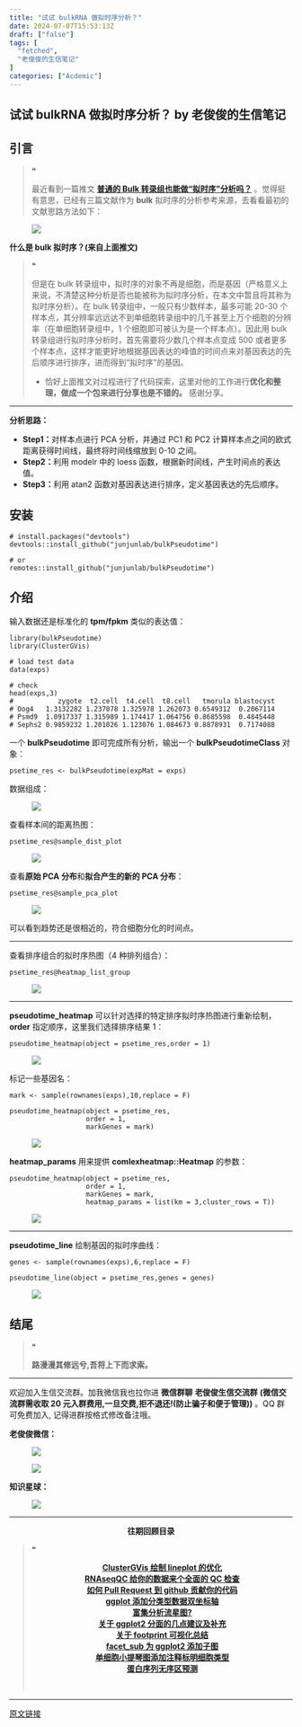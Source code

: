 ```yaml
---
title: "试试 bulkRNA 做拟时序分析？"
date: 2024-07-07T15:53:13Z
draft: ["false"]
tags: [
  "fetched",
  "老俊俊的生信笔记"
]
categories: ["Acdemic"]
---
```

试试 bulkRNA 做拟时序分析？ by 老俊俊的生信笔记
------
<div><section data-tool="mdnice编辑器" data-website="https://www.mdnice.com" data-mpa-powered-by="yiban.io"><section><mp-common-profile data-pluginname="mpprofile" data-id="MzkyMTI1MTYxNA==" data-headimg="http://mmbiz.qpic.cn/sz_mmbiz_png/G5jjcE4usezgsqIGqjITSMggCTSoViaYeoKe2xoZr1IIvNJoztibQxibYHLDDoiabwAc6Ggws3Tvdo8EPss2nLgaVQ/0?wx_fmt=png" data-nickname="老俊俊的生信笔记" data-alias="JunJunLab" data-signature="老俊俊的生信技能和知识分享,我不是巨人,但你可以站在我的肩膀上更进一步!" data-from="0" data-is_biz_ban="0"></mp-common-profile></section></section><section><mp-common-clmusic data-pluginname="insertaudio" type="1" music_name="学不会" albumurl="http://wx.y.gtimg.cn/music/photo_new/T002R500x500M000002PQCmo2azasb_1.jpg" singer="林俊杰" duration="229000" username="" music_source="1" is_vip="1" listenid="78221544432097152"></mp-common-clmusic></section><section data-tool="mdnice编辑器" data-website="https://www.mdnice.com"><h2 data-tool="mdnice编辑器"><span></span><span>引言</span><span></span></h2><blockquote data-tool="mdnice编辑器"><span>❝</span><p>最近看到一篇推文 <strong><a href="https://mp.weixin.qq.com/s?__biz=Mzg2NjAyNTE1OQ==&amp;mid=2247484318&amp;idx=1&amp;sn=f99ed97557431ea6a2c6b6a47a06ea40&amp;scene=21#wechat_redirect" data-linktype="2">普通的 Bulk 转录组也能做“拟时序”分析吗？</a></strong> 。觉得挺有意思，已经有三篇文献作为 <strong>bulk</strong> 拟时序的分析参考来源，去看看最初的文献思路方法如下：</p></blockquote><figure data-tool="mdnice编辑器"><img data-imgfileid="100030228" data-ratio="0.203125" data-src="https://mmbiz.qpic.cn/sz_mmbiz_png/G5jjcE4useykcpgvErdhcZiapaxeIa2j2c3TgscgE4iawmtgiaHMmG2TTUGxV9OuCiaEfTiciacxYcBwsOJWE1edasDg/640?wx_fmt=png&amp;from=appmsg" data-type="png" data-w="832" src="https://mmbiz.qpic.cn/sz_mmbiz_png/G5jjcE4useykcpgvErdhcZiapaxeIa2j2c3TgscgE4iawmtgiaHMmG2TTUGxV9OuCiaEfTiciacxYcBwsOJWE1edasDg/640?wx_fmt=png&amp;from=appmsg"></figure><p data-tool="mdnice编辑器"><strong>什么是 bulk 拟时序？(来自上面推文)</strong></p><blockquote data-tool="mdnice编辑器"><span>❝</span><p>但是在 bulk 转录组中，拟时序的对象不再是细胞，而是基因（严格意义上来说，不清楚这种分析是否也能被称为拟时序分析，在本文中暂且将其称为拟时序分析）。在 bulk 转录组中，一般只有少数样本，最多可能 20-30 个样本点，其分辨率远远达不到单细胞转录组中的几千甚至上万个细胞的分辨率（在单细胞转录组中，1 个细胞即可被认为是一个样本点）。因此用 bulk 转录组进行拟时序分析时，首先需要将少数几个样本点变成 500 或者更多个样本点，这样才能更好地根据基因表达的峰值的时间点来对基因表达的先后顺序进行排序，进而得到“拟时序”的基因。</p><ul><li><section>恰好上面推文对过程进行了代码探索，这里对他的工作进行<strong>优化和整理，做成一个包来进行分享也是不错的。</strong> 感谢分享。</section></li></ul></blockquote><hr data-tool="mdnice编辑器"><p data-tool="mdnice编辑器"><strong>分析思路：</strong></p><ul data-tool="mdnice编辑器"><li><section><strong>Step1：</strong>对样本点进行 PCA 分析，并通过 PC1 和 PC2 计算样本点之间的欧式距离获得时间线，最终将时间线缩放到 0-10 之间。</section></li><li><section><strong>Step2：</strong>利用 modelr 中的 loess 函数，根据新时间线，产生时间点的表达值。</section></li><li><section><strong>Step3：</strong>利用 atan2 函数对基因表达进行排序，定义基因表达的先后顺序。</section></li></ul><h2 data-tool="mdnice编辑器"><span></span><span>安装</span><span></span></h2><pre data-tool="mdnice编辑器"><span></span><code><span># install.packages("devtools")</span><br>devtools::install_github(<span>"junjunlab/bulkPseudotime"</span>)<br><br><span># or</span><br>remotes::install_github(<span>"junjunlab/bulkPseudotime"</span>)<br></code></pre><h2 data-tool="mdnice编辑器"><span></span><span>介绍</span><span></span></h2><p data-tool="mdnice编辑器">输入数据还是标准化的 <strong>tpm/fpkm</strong> 类似的表达值：</p><pre data-tool="mdnice编辑器"><span></span><code><span>library</span>(bulkPseudotime)<br><span>library</span>(ClusterGVis)<br><br><span># load test data</span><br>data(exps)<br><br><span># check</span><br>head(exps,<span>3</span>)<br><span>#           zygote  t2.cell  t4.cell  t8.cell   tmorula blastocyst</span><br><span># Oog4   1.3132282 1.237078 1.325978 1.262073 0.6549312  0.2067114</span><br><span># Psmd9  1.0917337 1.315989 1.174417 1.064756 0.8685598  0.4845448</span><br><span># Sephs2 0.9859232 1.201026 1.123076 1.084673 0.8878931  0.7174088</span><br></code></pre><p data-tool="mdnice编辑器">一个 <strong>bulkPseudotime</strong> 即可完成所有分析，输出一个 <strong>bulkPseudotimeClass</strong> 对象：</p><pre data-tool="mdnice编辑器"><span></span><code>psetime_res &lt;- bulkPseudotime(expMat = exps)<br></code></pre><p data-tool="mdnice编辑器">数据组成：</p><figure data-tool="mdnice编辑器"><img data-imgfileid="100030227" data-ratio="0.42138364779874216" data-src="https://mmbiz.qpic.cn/sz_mmbiz_png/G5jjcE4useykcpgvErdhcZiapaxeIa2j2j00ibpHnAJRwmicmOMg2BjzkQYWOnoUK1KeJ3dO0Cm4ibLfsJuK9MJkAg/640?wx_fmt=png&amp;from=appmsg" data-type="png" data-w="795" src="https://mmbiz.qpic.cn/sz_mmbiz_png/G5jjcE4useykcpgvErdhcZiapaxeIa2j2j00ibpHnAJRwmicmOMg2BjzkQYWOnoUK1KeJ3dO0Cm4ibLfsJuK9MJkAg/640?wx_fmt=png&amp;from=appmsg"></figure><p data-tool="mdnice编辑器">查看样本间的距离热图：</p><pre data-tool="mdnice编辑器"><span></span><code>psetime_res@sample_dist_plot<br></code></pre><figure data-tool="mdnice编辑器"><img data-imgfileid="100030230" data-ratio="0.8206896551724138" data-src="https://mmbiz.qpic.cn/sz_mmbiz_png/G5jjcE4useykcpgvErdhcZiapaxeIa2j2YnmbsHbiceX74EMHWYv7T6tD37GkfVS7FBm7jFFnEdj5ibDqHnzEdD6Q/640?wx_fmt=png&amp;from=appmsg" data-type="png" data-w="580" src="https://mmbiz.qpic.cn/sz_mmbiz_png/G5jjcE4useykcpgvErdhcZiapaxeIa2j2YnmbsHbiceX74EMHWYv7T6tD37GkfVS7FBm7jFFnEdj5ibDqHnzEdD6Q/640?wx_fmt=png&amp;from=appmsg"></figure><p data-tool="mdnice编辑器">查看<strong>原始 PCA 分布</strong>和<strong>拟合产生的新的 PCA 分布</strong>：</p><pre data-tool="mdnice编辑器"><span></span><code>psetime_res@sample_pca_plot<br></code></pre><figure data-tool="mdnice编辑器"><img data-imgfileid="100030229" data-ratio="0.7293729372937293" data-src="https://mmbiz.qpic.cn/sz_mmbiz_png/G5jjcE4useykcpgvErdhcZiapaxeIa2j2bzicibf1wVZObITiaTnKEZJtb8Fn0Dx8oIjibl7M2tZdw10zeQ9ibricxI9Q/640?wx_fmt=png&amp;from=appmsg" data-type="png" data-w="606" src="https://mmbiz.qpic.cn/sz_mmbiz_png/G5jjcE4useykcpgvErdhcZiapaxeIa2j2bzicibf1wVZObITiaTnKEZJtb8Fn0Dx8oIjibl7M2tZdw10zeQ9ibricxI9Q/640?wx_fmt=png&amp;from=appmsg"></figure><p data-tool="mdnice编辑器">可以看到趋势还是很相近的，符合细胞分化的时间点。</p><hr data-tool="mdnice编辑器"><p data-tool="mdnice编辑器">查看排序组合的拟时序热图（4 种排列组合）：</p><pre data-tool="mdnice编辑器"><span></span><code>psetime_res@heatmap_list_group<br></code></pre><figure data-tool="mdnice编辑器"><img data-imgfileid="100030231" data-ratio="0.5931372549019608" data-src="https://mmbiz.qpic.cn/sz_mmbiz_png/G5jjcE4useykcpgvErdhcZiapaxeIa2j201YKSAWPYeOVkbv8npuIvO6NsOvOFNHd8FAElBcjqEHxkkIKoz1FIQ/640?wx_fmt=png&amp;from=appmsg" data-type="png" data-w="816" src="https://mmbiz.qpic.cn/sz_mmbiz_png/G5jjcE4useykcpgvErdhcZiapaxeIa2j201YKSAWPYeOVkbv8npuIvO6NsOvOFNHd8FAElBcjqEHxkkIKoz1FIQ/640?wx_fmt=png&amp;from=appmsg"></figure><hr data-tool="mdnice编辑器"><p data-tool="mdnice编辑器"><strong>pseudotime_heatmap</strong> 可以针对选择的特定排序拟时序热图进行重新绘制，<strong>order</strong> 指定顺序，这里我们选择排序结果 1：</p><pre data-tool="mdnice编辑器"><span></span><code>pseudotime_heatmap(object = psetime_res,order = <span>1</span>)<br></code></pre><figure data-tool="mdnice编辑器"><img data-imgfileid="100030233" data-ratio="1.1666666666666667" data-src="https://mmbiz.qpic.cn/sz_mmbiz_png/G5jjcE4useykcpgvErdhcZiapaxeIa2j2ibURVeq2wPKTyJTqjebtzduic7OypxPmxalwDGCQ5ca9Y9rBKwnw9KPg/640?wx_fmt=png&amp;from=appmsg" data-type="png" data-w="570" src="https://mmbiz.qpic.cn/sz_mmbiz_png/G5jjcE4useykcpgvErdhcZiapaxeIa2j2ibURVeq2wPKTyJTqjebtzduic7OypxPmxalwDGCQ5ca9Y9rBKwnw9KPg/640?wx_fmt=png&amp;from=appmsg"></figure><p data-tool="mdnice编辑器">标记一些基因名：</p><pre data-tool="mdnice编辑器"><span></span><code>mark &lt;- sample(rownames(exps),<span>10</span>,replace = <span>F</span>)<br><br>pseudotime_heatmap(object = psetime_res,<br>                   order = <span>1</span>,<br>                   markGenes = mark)<br></code></pre><figure data-tool="mdnice编辑器"><img data-imgfileid="100030232" data-ratio="1.1751313485113835" data-src="https://mmbiz.qpic.cn/sz_mmbiz_png/G5jjcE4useykcpgvErdhcZiapaxeIa2j28ZexCVm1xiczicavibEUlQGd6rGUkRruynmldF9icjgVUl6snibmictqJtuw/640?wx_fmt=png&amp;from=appmsg" data-type="png" data-w="571" src="https://mmbiz.qpic.cn/sz_mmbiz_png/G5jjcE4useykcpgvErdhcZiapaxeIa2j28ZexCVm1xiczicavibEUlQGd6rGUkRruynmldF9icjgVUl6snibmictqJtuw/640?wx_fmt=png&amp;from=appmsg"></figure><p data-tool="mdnice编辑器"><strong>heatmap_params</strong> 用来提供 <strong>comlexheatmap::Heatmap</strong> 的参数：</p><pre data-tool="mdnice编辑器"><span></span><code>pseudotime_heatmap(object = psetime_res,<br>                   order = <span>1</span>,<br>                   markGenes = mark,<br>                   heatmap_params = list(km = <span>3</span>,cluster_rows = <span>T</span>))<br></code></pre><figure data-tool="mdnice编辑器"><img data-imgfileid="100030234" data-ratio="1.1713286713286712" data-src="https://mmbiz.qpic.cn/sz_mmbiz_png/G5jjcE4useykcpgvErdhcZiapaxeIa2j2koT9fM7SCKfLBnEiaeBAD47gx5Bcxs68EcRaibibvJ84UibnspPIRo2nog/640?wx_fmt=png&amp;from=appmsg" data-type="png" data-w="572" src="https://mmbiz.qpic.cn/sz_mmbiz_png/G5jjcE4useykcpgvErdhcZiapaxeIa2j2koT9fM7SCKfLBnEiaeBAD47gx5Bcxs68EcRaibibvJ84UibnspPIRo2nog/640?wx_fmt=png&amp;from=appmsg"></figure><hr data-tool="mdnice编辑器"><p data-tool="mdnice编辑器"><strong>pseudotime_line</strong> 绘制基因的拟时序曲线：</p><pre data-tool="mdnice编辑器"><span></span><code>genes &lt;- sample(rownames(exps),<span>6</span>,replace = <span>F</span>)<br><br>pseudotime_line(object = psetime_res,genes = genes)<br></code></pre><figure data-tool="mdnice编辑器"><img data-imgfileid="100030235" data-ratio="0.535840188014101" data-src="https://mmbiz.qpic.cn/sz_mmbiz_png/G5jjcE4useykcpgvErdhcZiapaxeIa2j2PcqwDrJuXicXSPu95BrMrH41lTQYUKqtYhibVeGJPiahCWkfcGRxMkAUg/640?wx_fmt=png&amp;from=appmsg" data-type="png" data-w="851" src="https://mmbiz.qpic.cn/sz_mmbiz_png/G5jjcE4useykcpgvErdhcZiapaxeIa2j2PcqwDrJuXicXSPu95BrMrH41lTQYUKqtYhibVeGJPiahCWkfcGRxMkAUg/640?wx_fmt=png&amp;from=appmsg"></figure><h2 data-tool="mdnice编辑器"><span></span><span>结尾</span><span></span></h2><blockquote data-tool="mdnice编辑器"><span>❝</span><p><strong>路漫漫其修远兮,吾将上下而求索。</strong></p></blockquote><hr data-tool="mdnice编辑器"><p data-tool="mdnice编辑器">欢迎加入生信交流群。加我微信我也拉你进 <strong>微信群聊</strong> <strong>老俊俊生信交流群</strong> <strong>(微信交流群需收取 20 元入群费用,一旦交费,拒不退还!(防止骗子和便于管理))</strong> 。QQ 群可免费加入, 记得进群按格式修改备注哦。</p><section data-tool="mdnice编辑器"><section><p><strong>老俊俊微信：</strong></p><figure><img data-imgfileid="100030236" data-ratio="1" data-src="https://mmbiz.qpic.cn/sz_mmbiz_png/G5jjcE4useykcpgvErdhcZiapaxeIa2j24yawibpibnAYtWHpjia6qRA73c3icUrkyf0Yg5GibfzjYoDowZdiaGZEJVWw/640?wx_fmt=png&amp;from=appmsg" data-type="png" data-w="430" src="https://mmbiz.qpic.cn/sz_mmbiz_png/G5jjcE4useykcpgvErdhcZiapaxeIa2j24yawibpibnAYtWHpjia6qRA73c3icUrkyf0Yg5GibfzjYoDowZdiaGZEJVWw/640?wx_fmt=png&amp;from=appmsg"></figure><figure><img data-imgfileid="100030240" data-ratio="1.3668430335097002" data-src="https://mmbiz.qpic.cn/sz_mmbiz_png/G5jjcE4useykcpgvErdhcZiapaxeIa2j2JWplpSWeI0vkTQBVEu8RAoiafviawkaQsHW93APiblDWCQew7h1qPcvSg/640?wx_fmt=png&amp;from=appmsg" data-type="png" data-w="567" src="https://mmbiz.qpic.cn/sz_mmbiz_png/G5jjcE4useykcpgvErdhcZiapaxeIa2j2JWplpSWeI0vkTQBVEu8RAoiafviawkaQsHW93APiblDWCQew7h1qPcvSg/640?wx_fmt=png&amp;from=appmsg"></figure></section><section><p><strong>知识星球：</strong></p><figure><img data-imgfileid="100030239" data-ratio="1.5896226415094339" data-src="https://mmbiz.qpic.cn/sz_mmbiz_jpg/G5jjcE4useykcpgvErdhcZiapaxeIa2j2QEDk4VHLSrvrN0AIoiaVt9yH8Ev1Z4fgf8xvLgyMx0WhHW8hnPzyhKw/640?wx_fmt=jpeg&amp;from=appmsg" data-type="jpeg" data-w="1060" src="https://mmbiz.qpic.cn/sz_mmbiz_jpg/G5jjcE4useykcpgvErdhcZiapaxeIa2j2QEDk4VHLSrvrN0AIoiaVt9yH8Ev1Z4fgf8xvLgyMx0WhHW8hnPzyhKw/640?wx_fmt=jpeg&amp;from=appmsg"></figure></section></section><hr data-tool="mdnice编辑器"><p data-tool="mdnice编辑器"><strong></strong></p><center data-tool="mdnice编辑器"><strong> 往期回顾目录</strong></center><blockquote data-tool="mdnice编辑器"><span>❝</span><p><strong></strong></p><center><strong><a href="https://mp.weixin.qq.com/s?__biz=MzkyMTI1MTYxNA==&amp;mid=2247513809&amp;idx=1&amp;sn=05eb04b579b04ff5b20f3cab2f52406a&amp;chksm=c1848ca0f6f305b6005b1f9853a79843be0e582f7519c234350a6b22b81f7d07f5d749dbe87b&amp;token=350392803&amp;lang=zh_CN&amp;scene=21#wechat_redirect" data-linktype="2">ClusterGVis 绘制 lineplot 的优化</a></strong></center><strong><center><a href="https://mp.weixin.qq.com/s?__biz=MzkyMTI1MTYxNA==&amp;mid=2247513792&amp;idx=1&amp;sn=b71dffea7f6dd9ad8acaec98ee99678c&amp;chksm=c1848cb1f6f305a7c85b54cbc9f40e2aaffefbc119654d533cd0aef2480eda6e7946295d5008&amp;token=1799964631&amp;lang=zh_CN&amp;scene=21#wechat_redirect" data-linktype="2">RNAseqQC 给你的数据来个全面的 QC 检查</a></center></strong><strong><center><a href="https://mp.weixin.qq.com/s?__biz=MzkyMTI1MTYxNA==&amp;mid=2247513652&amp;idx=1&amp;sn=4750e40c39e055b0b8b6dae51d70c620&amp;chksm=c1848c45f6f30553044afacb5ea3544afd63287fd90f60858859b873db060019a569208590e9&amp;token=1799964631&amp;lang=zh_CN&amp;scene=21#wechat_redirect" data-linktype="2">如何 Pull Request 到 github 贡献你的代码</a></center></strong><strong><center><a href="https://mp.weixin.qq.com/s?__biz=MzkyMTI1MTYxNA==&amp;mid=2247513591&amp;idx=2&amp;sn=24c65a23ae46dfd31757b8e5a4c5908d&amp;chksm=c1848f86f6f30690024b4d74a8a4beadd5a4691ee30df9287ed42b24a9e1fd42f531adecde9e&amp;token=1130224323&amp;lang=zh_CN&amp;scene=21#wechat_redirect" data-linktype="2">ggplot 添加分类型数据双坐标轴</a></center></strong><strong><center><a href="https://mp.weixin.qq.com/s?__biz=MzkyMTI1MTYxNA==&amp;mid=2247513571&amp;idx=1&amp;sn=65c28c7798caee6a68208c7f8c50cc2b&amp;chksm=c1848f92f6f3068409d1036f0b038d7d127cee7c897138b12ddc34dc13f7b019136342582d86&amp;token=1130224323&amp;lang=zh_CN&amp;scene=21#wechat_redirect" data-linktype="2">富集分析流星图?</a></center></strong><strong><center><a href="https://mp.weixin.qq.com/s?__biz=MzkyMTI1MTYxNA==&amp;mid=2247513557&amp;idx=1&amp;sn=0fdca9269c6def6c32006d1e8c29ac75&amp;chksm=c1848fa4f6f306b2fa7365b1cca4ea609ff0a3b11f1cdd1ca3badc9a4296ed636064fda727da&amp;token=1130224323&amp;lang=zh_CN&amp;scene=21#wechat_redirect" data-linktype="2">关于 ggplot2 分面的几点建议及补充</a></center></strong><strong><center><a href="https://mp.weixin.qq.com/s?__biz=MzkyMTI1MTYxNA==&amp;mid=2247513497&amp;idx=1&amp;sn=099c2c64ad62fbd0cfed434cf6c9efe6&amp;chksm=c1848fe8f6f306fe1a50d1c1e40edaad3b22940d5be76b87a78d3cf6b31d593d144c66a82640&amp;token=1130224323&amp;lang=zh_CN&amp;scene=21#wechat_redirect" data-linktype="2">关于 footprint 可视化总结</a></center></strong><strong><center><a href="https://mp.weixin.qq.com/s?__biz=MzkyMTI1MTYxNA==&amp;mid=2247513431&amp;idx=1&amp;sn=3817318720a1e6dec2274a9a5fdcabd9&amp;chksm=c1848f26f6f30630827c14c6ca2be924431b0f3844b28643a5d2880237774770d457e9c563f3&amp;token=1097809733&amp;lang=zh_CN&amp;scene=21#wechat_redirect" data-linktype="2">facet_sub 为 ggplot2 添加子图</a></center></strong><strong><center><a href="https://mp.weixin.qq.com/s?__biz=MzkyMTI1MTYxNA==&amp;mid=2247513411&amp;idx=1&amp;sn=bf63f98e52053ad1c150fa6e3772ba28&amp;chksm=c1848f32f6f30624f6d20e7a19a6d7844f35875938d6554ebc835f900c0a58e5ed72106d1d44&amp;token=1097809733&amp;lang=zh_CN&amp;scene=21#wechat_redirect" data-linktype="2">单细胞小提琴图添加注释标明细胞类型</a></center></strong><strong><center><a href="https://mp.weixin.qq.com/s?__biz=MzkyMTI1MTYxNA==&amp;mid=2247513387&amp;idx=1&amp;sn=13cb381408b3617b4fa4fb8f2b6a6b11&amp;chksm=c1848f5af6f3064c3159a7d7d3ce762fdca06a5699937ce747e9aa58ac9a23e3e5860b0e665a&amp;token=1953734631&amp;lang=zh_CN&amp;scene=21#wechat_redirect" data-linktype="2">蛋白序列无序区预测</a></center></strong><p><br></p></blockquote></section><p><mp-style-type data-value="3"></mp-style-type></p></div>  
<hr>
<a href="https://mp.weixin.qq.com/s/iYpS96rNgzs4B-DpCo8wgA",target="_blank" rel="noopener noreferrer">原文链接</a>
